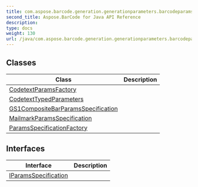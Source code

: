 ```yaml
---
title: com.aspose.barcode.generation.generationparameters.barcodeparamsspecification
second_title: Aspose.BarCode for Java API Reference
description: 
type: docs
weight: 130
url: /java/com.aspose.barcode.generation.generationparameters.barcodeparamsspecification/
---
```


## Classes

| Class | Description |
| --- | --- |
| [CodetextParamsFactory](../com.aspose.barcode.generation.generationparameters.barcodeparamsspecification/codetextparamsfactory) |  |
| [CodetextTypedParameters](../com.aspose.barcode.generation.generationparameters.barcodeparamsspecification/codetexttypedparameters) |  |
| [GS1CompositeBarParamsSpecification](../com.aspose.barcode.generation.generationparameters.barcodeparamsspecification/gs1compositebarparamsspecification) |  |
| [MailmarkParamsSpecification](../com.aspose.barcode.generation.generationparameters.barcodeparamsspecification/mailmarkparamsspecification) |  |
| [ParamsSpecificationFactory](../com.aspose.barcode.generation.generationparameters.barcodeparamsspecification/paramsspecificationfactory) |  |

## Interfaces

| Interface | Description |
| --- | --- |
| [IParamsSpecification](../com.aspose.barcode.generation.generationparameters.barcodeparamsspecification/iparamsspecification) |  |
